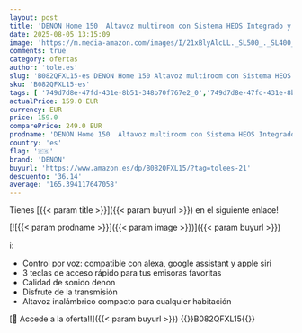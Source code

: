 ```yaml
---
layout: post
title: 'DENON Home 150  Altavoz multiroom con Sistema HEOS Integrado y Control por Voz  Amazon Alexa  Google Assistant  Apple Siri  Color Blanco'
date: 2025-08-05 13:15:09
image: 'https://m.media-amazon.com/images/I/21xBlyAlcLL._SL500_._SL400_.jpg'
comments: true
category: ofertas
author: 'tole.es'
slug: 'B082QFXL15-es DENON Home 150 Altavoz multiroom con Sistema HEOS...'
sku: 'B082QFXL15-es'
tags: [ '749d7d8e-47fd-431e-8b51-348b70f767e2_0','749d7d8e-47fd-431e-8b51-348b70f767e2_9001','Accesorios de audio y vídeo portátil','Altavoces','Altavoces portátiles Bluetooth','Altavoces portátiles y altavoces con puerto dock','Arborist Merchandising Root','Audio y vídeo portátil','Electrónica','Self Service','Special Features Stores','apple','denon','🇪🇸', ]
actualPrice: 159.0 EUR
currency: EUR
price: 159.0
comparePrice: 249.0 EUR
prodname: 'DENON Home 150  Altavoz multiroom con Sistema HEOS Integrado y Control por Voz  Amazon Alexa  Google Assistant  Apple Siri  Color Blanco'
country: 'es'
flag: '🇪🇸'
brand: 'DENON'
buyurl: 'https://www.amazon.es/dp/B082QFXL15/?tag=tolees-21'
descuento: '36.14'
average: '165.394117647058'
---
```


Tienes [{{< param title >}}]({{< param buyurl >}}) en el siguiente enlace!

[![{{< param prodname >}}]({{< param image >}})]({{< param buyurl >}})

ℹ️:

- Control por voz: compatible con alexa, google assistant y apple siri
- 3 teclas de acceso rápido para tus emisoras favoritas
- Calidad de sonido denon
- Disfrute de la transmisión
- Altavoz inalámbrico compacto para cualquier habitación

[🛒 Accede a la oferta!!]({{< param buyurl >}})
{{<world>}}B082QFXL15{{</world>}}

